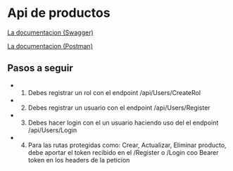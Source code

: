 # Api de productos

[La documentacion (Swagger) ](https://apicarlosdlc.azurewebsites.net/swagger/index.html)

[La documentacion (Postman)](https://interstellar-star-64158.postman.co/workspace/Team-Workspace~17e6eaa8-5f6f-4287-8521-56d99656ba09/collection/7792095-fef6e6b7-e1cd-41f7-b450-72ee4944530a?action=share&creator=7792095)

## Pasos a seguir

- 1. Debes registrar un rol con el endpoint /api/Users/CreateRol
- 2. Debes registrar un usuario con el endpoint /api/Users/Register
- 3. Debes hacer login con el un usuario haciendo uso del el endpoint /api/Users/Login
- 4. Para las rutas protegidas como: Crear, Actualizar, Eliminar producto, debe aportar el token recibido en el /Register o /Login coo Bearer token en los headers de la peticion